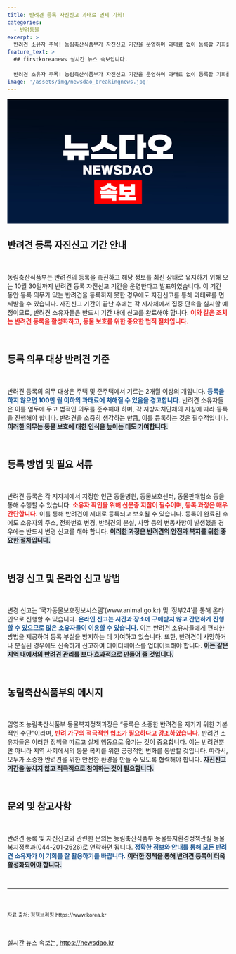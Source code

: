 ```yaml
---
title: 반려견 등록 자진신고 과태료 면제 기회!
categories:
  - 반려동물
excerpt: >
  반려견 소유자 주목! 농림축산식품부가 자진신고 기간을 운영하며 과태료 없이 등록할 기회를 제공합니다. 나만의 반려견을 지키기 위한 첫걸음, 등록 방법과 혜택을 확인하세요!
feature_text: >
  ## firstkoreanews 실시간 뉴스 속보입니다.

  반려견 소유자 주목! 농림축산식품부가 자진신고 기간을 운영하며 과태료 없이 등록할 기회를 제공합니다. 나만의 반려견을 지키기 위한 첫걸음, 등록 방법과 혜택을 확인하세요!
image: '/assets/img/newsdao_breakingnews.jpg'
---
```


<p><img src="/assets/img/newsdao_breakingnews.jpg" alt="firstkoreanews 속보" /></p>

<h2 data-ke-size="size26">반려견 등록 자진신고 기간 안내</h2>

<p data-ke-size="size16">&nbsp;</p>

<p>농림축산식품부는 반려견의 등록을 촉진하고 해당 정보를 최신 상태로 유지하기 위해 오는 10월 30일까지 반려견 등록 자진신고 기간을 운영한다고 발표하였습니다. 이 기간 동안 등록 의무가 있는 반려견을 등록하지 못한 경우에도 자진신고를 통해 과태료를 면제받을 수 있습니다. 자진신고 기간이 끝난 후에는 각 지자체에서 집중 단속을 실시할 예정이므로, 반려견 소유자들은 반드시 기간 내에 신고를 완료해야 합니다. <b><span style="color: #ee2323;">이와 같은 조치는 반려견 등록을 활성화하고, 동물 보호를 위한 중요한 법적 절차입니다.</span></b></p>

<p data-ke-size="size16">&nbsp;</p>

<h2 data-ke-size="size26">등록 의무 대상 반려견 기준</h2>

<p data-ke-size="size16">&nbsp;</p>

<p>반려견 등록의 의무 대상은 주택 및 준주택에서 기르는 2개월 이상의 개입니다. <b><span style="color: #1a5490;">등록을 하지 않으면 100만 원 이하의 과태료에 처해질 수 있음을 경고합니다.</span></b> 반려견 소유자들은 이를 염두에 두고 법적인 의무를 준수해야 하며, 각 지방자치단체의 지침에 따라 등록을 진행해야 합니다. 반려견을 소중히 생각하는 만큼, 이를 등록하는 것은 필수적입니다. <b><span style="background-color: #21538527;">이러한 의무는 동물 보호에 대한 인식을 높이는 데도 기여합니다.</span></b></p>

<p data-ke-size="size16">&nbsp;</p>

<h2 data-ke-size="size26">등록 방법 및 필요 서류</h2>

<p data-ke-size="size16">&nbsp;</p>

<p>반려견 등록은 각 지자체에서 지정한 인근 동물병원, 동물보호센터, 동물판매업소 등을 통해 수행할 수 있습니다. <b><span style="color: #ee2323;">소유자 확인을 위해 신분증 지참이 필수이며, 등록 과정은 매우 간단합니다.</span></b> 이를 통해 반려견이 제대로 등록되고 보호될 수 있습니다. 등록이 완료된 후에도 소유자의 주소, 전화번호 변경, 반려견의 분실, 사망 등의 변동사항이 발생했을 경우에는 반드시 변경 신고를 해야 합니다. <b><span style="background-color: #21538527;">이러한 과정은 반려견의 안전과 복지를 위한 중요한 절차입니다.</span></b></p>

<p data-ke-size="size16">&nbsp;</p>

<h2 data-ke-size="size26">변경 신고 및 온라인 신고 방법</h2>

<p data-ke-size="size16">&nbsp;</p>

<p>변경 신고는 ‘국가동물보호정보시스템’(www.animal.go.kr) 및 ‘정부24’를 통해 온라인으로 진행할 수 있습니다. <b><span style="color: #1a5490;">온라인 신고는 시간과 장소에 구애받지 않고 간편하게 진행할 수 있으므로 많은 소유자들이 이용할 수 있습니다.</span></b> 이는 반려견 소유자들에게 편리한 방법을 제공하여 등록 부실을 방지하는 데 기여하고 있습니다. 또한, 반려견이 사망하거나 분실된 경우에도 신속하게 신고하여 데이터베이스를 업데이트해야 합니다. <b><span style="background-color: #21538527;">이는 같은 지역 내에서의 반려견 관리를 보다 효과적으로 만들어 줄 것입니다.</span></b></p>

<p data-ke-size="size16">&nbsp;</p>

<h2 data-ke-size="size26">농림축산식품부의 메시지</h2>

<p data-ke-size="size16">&nbsp;</p>

<p>임영조 농림축산식품부 동물복지정책과장은 “등록은 소중한 반려견을 지키기 위한 기본적인 수단”이라며, <b><span style="color: #ee2323;">반려 가구의 적극적인 협조가 필요하다고 강조하였습니다.</span></b> 반려견 소유자들은 이러한 정책을 따르고 실제 행동으로 옮기는 것이 중요합니다. 이는 반려견뿐만 아니라 지역 사회에서의 동물 복지를 위한 긍정적인 변화를 동반할 것입니다. 따라서, 모두가 소중한 반려견을 위한 안전한 환경을 만들 수 있도록 협력해야 합니다. <b><span style="background-color: #21538527;">자진신고 기간을 놓치지 않고 적극적으로 참여하는 것이 필요합니다.</span></b></p>

<p data-ke-size="size16">&nbsp;</p>

<h2 data-ke-size="size26">문의 및 참고사항</h2>

<p data-ke-size="size16">&nbsp;</p>

<p>반려견 등록 및 자진신고와 관련한 문의는 농림축산식품부 동물복지환경정책관실 동물복지정책과(044-201-2626)로 연락하면 됩니다. <b><span style="color: #1a5490;">정확한 정보와 안내를 통해 모든 반려견 소유자가 이 기회를 잘 활용하기를 바랍니다.</span></b> <b><span style="background-color: #21538527;">이러한 정책을 통해 반려견 등록이 더욱 활성화되어야 합니다.</span></b></p>

<p data-ke-size="size16">&nbsp;</p>

<hr>

<p data-ke-size="size16">&nbsp;</p>

<p><sub>자료 출처: 정책브리핑 https://www.korea.kr</sub></p>

<p data-ke-size="size16">&nbsp;</p>
실시간 뉴스 속보는, <a href="https://newsdao.kr" rel="dofollow">https://newsdao.kr</a>


